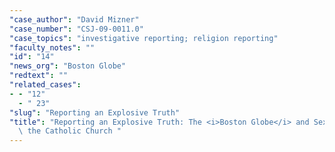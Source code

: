 ```yaml
---
"case_author": "David Mizner"
"case_number": "CSJ-09-0011.0"
"case_topics": "investigative reporting; religion reporting"
"faculty_notes": ""
"id": "14"
"news_org": "Boston Globe"
"redtext": ""
"related_cases":
- - "12"
  - " 23"
"slug": "Reporting an Explosive Truth"
"title": "Reporting an Explosive Truth: The <i>Boston Globe</i> and Sexual Abuse in\
  \ the Catholic Church "
---
```

